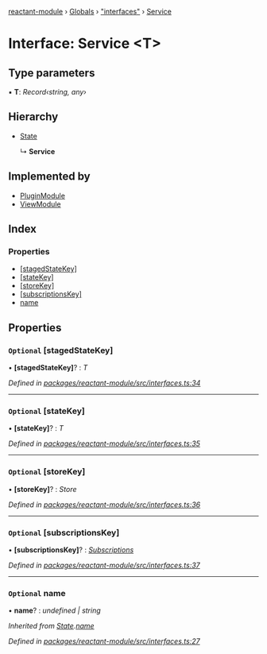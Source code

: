 [reactant-module](../README.md) › [Globals](../globals.md) › ["interfaces"](../modules/_interfaces_.md) › [Service](_interfaces_.service.md)

# Interface: Service <**T**>

## Type parameters

▪ **T**: *Record‹string, any›*

## Hierarchy

* [State](_interfaces_.state.md)

  ↳ **Service**

## Implemented by

* [PluginModule](../classes/_core_plugin_.pluginmodule.md)
* [ViewModule](../classes/_core_view_.viewmodule.md)

## Index

### Properties

* [[stagedStateKey]](_interfaces_.service.md#optional-[stagedstatekey])
* [[stateKey]](_interfaces_.service.md#optional-[statekey])
* [[storeKey]](_interfaces_.service.md#optional-[storekey])
* [[subscriptionsKey]](_interfaces_.service.md#optional-[subscriptionskey])
* [name](_interfaces_.service.md#optional-name)

## Properties

### `Optional` [stagedStateKey]

• **[stagedStateKey]**? : *T*

*Defined in [packages/reactant-module/src/interfaces.ts:34](https://github.com/unadlib/reactant/blob/156662c/packages/reactant-module/src/interfaces.ts#L34)*

___

### `Optional` [stateKey]

• **[stateKey]**? : *T*

*Defined in [packages/reactant-module/src/interfaces.ts:35](https://github.com/unadlib/reactant/blob/156662c/packages/reactant-module/src/interfaces.ts#L35)*

___

### `Optional` [storeKey]

• **[storeKey]**? : *Store*

*Defined in [packages/reactant-module/src/interfaces.ts:36](https://github.com/unadlib/reactant/blob/156662c/packages/reactant-module/src/interfaces.ts#L36)*

___

### `Optional` [subscriptionsKey]

• **[subscriptionsKey]**? : *[Subscriptions](../modules/_interfaces_.md#subscriptions)*

*Defined in [packages/reactant-module/src/interfaces.ts:37](https://github.com/unadlib/reactant/blob/156662c/packages/reactant-module/src/interfaces.ts#L37)*

___

### `Optional` name

• **name**? : *undefined | string*

*Inherited from [State](_interfaces_.state.md).[name](_interfaces_.state.md#optional-name)*

*Defined in [packages/reactant-module/src/interfaces.ts:27](https://github.com/unadlib/reactant/blob/156662c/packages/reactant-module/src/interfaces.ts#L27)*
